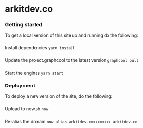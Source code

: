 # arkitdev.co

### Getting started

To get a local version of this site up and running do the following:

#####
 Install dependencies
`yarn install`

#####
 Update the project.graphcool to the latest version
`graphcool pull`


#####
 Start the engines
`yarn start`

### Deployment
To deploy a new version of the site, do the following:

#####
 Upload to now.sh
`now`

#####
 Re-alias the domain
`now alias arkitdev-xxxxxxxxxx arkitdev.co`